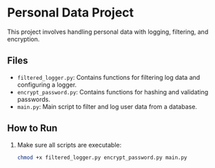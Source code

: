 # Personal Data Project

This project involves handling personal data with logging, filtering, and encryption.

## Files

- `filtered_logger.py`: Contains functions for filtering log data and configuring a logger.
- `encrypt_password.py`: Contains functions for hashing and validating passwords.
- `main.py`: Main script to filter and log user data from a database.

## How to Run

1. Make sure all scripts are executable:
   ```sh
   chmod +x filtered_logger.py encrypt_password.py main.py
